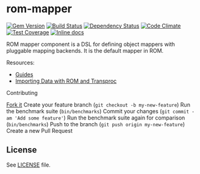 [gem]: https://rubygems.org/gems/rom-mapper
[travis]: https://travis-ci.org/rom-rb/rom-mapper
[gemnasium]: https://gemnasium.com/rom-rb/rom-mapper
[codeclimate]: https://codeclimate.com/github/rom-rb/rom-mapper
[inchpages]: http://inch-ci.org/github/rom-rb/rom-mapper

# rom-mapper

[![Gem Version](https://badge.fury.io/rb/rom-mapper.svg)][gem]
[![Build Status](https://travis-ci.org/rom-rb/rom-mapper.svg?branch=master)][travis]
[![Dependency Status](https://gemnasium.com/rom-rb/rom-mapper.svg)][gemnasium]
[![Code Climate](https://codeclimate.com/github/rom-rb/rom-mapper/badges/gpa.svg)][codeclimate]
[![Test Coverage](https://codeclimate.com/github/rom-rb/rom-mapper/badges/coverage.svg)][codeclimate]
[![Inline docs](http://inch-ci.org/github/rom-rb/rom-mapper.svg?branch=master)][inchpages]

ROM mapper component is a DSL for defining object mappers with pluggable mapping
backends. It is the default mapper in ROM.

Resources:

- [Guides](http://www.rubydoc.info/gems/rom-mapper/0.3.0/ROM/Mapper/AttributeDSL)
- [Importing Data with ROM and Transproc](http://solnic.eu/2015/07/15/importing-data-with-rom-and-transproc.html)

Contributing

[Fork it](https://github.com/rom-rb/rom-mapper/fork)
Create your feature branch (`git checkout -b my-new-feature`)
Run the benchmark suite (`bin/benchmarks`)
Commit your changes (`git commit -am 'Add some feature'`)
Run the benchmark suite again for comparison (`bin/benchmarks`)
Push to the branch (`git push origin my-new-feature`)
Create a new Pull Request

## License

See [LICENSE](blob/master/LICENSE) file.
